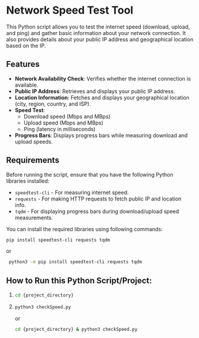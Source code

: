 # Network Speed Test Tool

This Python script allows you to test the internet speed (download, upload, and ping) and gather basic information about your network connection. It also provides details about your public IP address and geographical location based on the IP.

## Features

- **Network Availability Check**: Verifies whether the internet connection is available.
- **Public IP Address**: Retrieves and displays your public IP address.
- **Location Information**: Fetches and displays your geographical location (city, region, country, and ISP).
- **Speed Test**:
  - Download speed (Mbps and MBps)
  - Upload speed (Mbps and MBps)
  - Ping (latency in milliseconds)
- **Progress Bars**: Displays progress bars while measuring download and upload speeds.

## Requirements

Before running the script, ensure that you have the following Python libraries installed:

- `speedtest-cli` - For measuring internet speed.
- `requests` - For making HTTP requests to fetch public IP and location info.
- `tqdm` - For displaying progress bars during download/upload speed measurements.

You can install the required libraries using following commands:

```bash
pip install speedtest-cli requests tqdm
```
or
```bash
 python3 -m pip install speedtest-cli requests tqdm
```

## How to Run this Python Script/Project:
1. ```bash
   cd {project_directory}
   ```
2. ```bash
   python3 checkSpeed.py
   ```

   or
   
   ```bash
   cd {project_directory} & python3 checkSpeed.py

